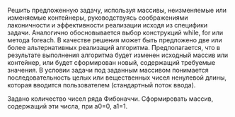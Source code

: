 Решить предложенную задачу, используя массивы, неизменяемые или изменяемые контейнеры, руководствуясь соображениями лаконичности и эффективности реализации исходя из специфики задачи. 
Аналогично обосновывается выбор конструкций while, for или метода foreach. В качестве решения может быть предложено две или более альтернативных реализаций алгоритма. 
Предполагается, что в результате выполнения алгоритма будет изменен исходный массив или контейнер, или будет сформирован новый, содержащий требуемые значения.
В условии задачи под заданным массивом понимается последовательность целых или вещественных чисел ненулевой длины, которая вводится пользователем (стандартный поток ввода).

Задано количество чисел ряда Фибоначчи. Сформировать массив, содержащий эти числа, при a0=0, a1=1.
